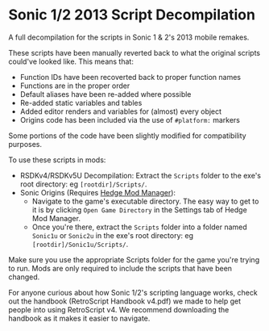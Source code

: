 # Sonic 1/2 2013 Script Decompilation

A full decompilation for the scripts in Sonic 1 & 2's 2013 mobile remakes.

These scripts have been manually reverted back to what the original scripts could've looked like. This means that:
* Function IDs have been recoverted back to proper function names
* Functions are in the proper order
* Default aliases have been re-added where possible
* Re-added static variables and tables
* Added editor renders and variables for (almost) every object
* Origins code has been included via the use of `#platform:` markers

Some portions of the code have been slightly modified for compatibility purposes.

To use these scripts in mods:
* RSDKv4/RSDKv5U Decompilation: Extract the `Scripts` folder to the exe's root directory: eg `[rootdir]/Scripts/`.
* Sonic Origins (Requires [Hedge Mod Manager](https://github.com/thesupersonic16/HedgeModManager)):
  * Navigate to the game's executable directory. The easy way to get to it is by clicking `Open Game Directory` in the Settings tab of Hedge Mod Manager.
  * Once you're there, extract the `Scripts` folder into a folder named `Sonic1u` or `Sonic2u` in the exe's root directory: eg `[rootdir]/Sonic1u/Scripts/`.

Make sure you use the appropriate Scripts folder for the game you're trying to run.
Mods are only required to include the scripts that have been changed.

For anyone curious about how Sonic 1/2's scripting language works, check out the handbook (RetroScript Handbook v4.pdf) we made to help get people into using RetroScript v4. We recommend downloading the handbook as it makes it easier to navigate.
